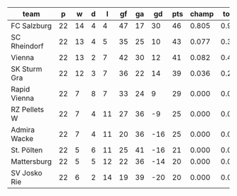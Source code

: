 |     team     | p  | w  | d | l  | gf | ga | gd  | pts | champ | top2  | top3  | top4  |  5-7  | bot4  | bot3  | bot2  |
|--------------|----|----|---|----|----|----|-----|-----|-------|-------|-------|-------|-------|-------|-------|-------|
| FC Salzburg  | 22 | 14 | 4 |  4 | 47 | 17 |  30 |  46 | 0.805 | 0.945 | 0.989 | 1.000 | 0.000 | 0.000 | 0.000 | 0.000|
| SC Rheindorf | 22 | 13 | 4 |  5 | 35 | 25 |  10 |  43 | 0.077 | 0.373 | 0.683 | 0.963 | 0.037 | 0.000 | 0.000 | 0.000|
| Vienna       | 22 | 13 | 2 |  7 | 42 | 30 |  12 |  41 | 0.082 | 0.417 | 0.730 | 0.964 | 0.036 | 0.000 | 0.000 | 0.000|
| SK Sturm Gra | 22 | 12 | 3 |  7 | 36 | 22 |  14 |  39 | 0.036 | 0.257 | 0.563 | 0.921 | 0.079 | 0.000 | 0.000 | 0.000|
| Rapid Vienna | 22 |  7 | 8 |  7 | 33 | 24 |   9 |  29 | 0.000 | 0.007 | 0.035 | 0.145 | 0.845 | 0.037 | 0.009 | 0.002|
| RZ Pellets W | 22 |  7 | 4 | 11 | 27 | 36 |  -9 |  25 | 0.000 | 0.000 | 0.001 | 0.004 | 0.749 | 0.506 | 0.247 | 0.101|
| Admira Wacke | 22 |  7 | 4 | 11 | 20 | 36 | -16 |  25 | 0.000 | 0.000 | 0.000 | 0.002 | 0.598 | 0.685 | 0.400 | 0.192|
| St. Pölten   | 22 |  5 | 6 | 11 | 25 | 41 | -16 |  21 | 0.000 | 0.000 | 0.000 | 0.000 | 0.298 | 0.884 | 0.702 | 0.459|
| Mattersburg  | 22 |  5 | 5 | 12 | 22 | 36 | -14 |  20 | 0.000 | 0.000 | 0.000 | 0.000 | 0.196 | 0.938 | 0.804 | 0.603|
| SV Josko Rie | 22 |  6 | 2 | 14 | 19 | 39 | -20 |  20 | 0.000 | 0.000 | 0.000 | 0.000 | 0.163 | 0.950 | 0.837 | 0.643|
